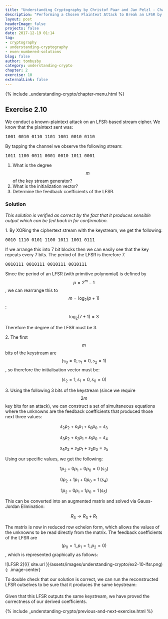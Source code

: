 ```yaml
---
title: "Understanding Cryptography by Christof Paar and Jan Pelzl - Chapter 1 Solutions - Ex2.10"
description: "Performing a Chosen Plaintext Attack to Break an LFSR by Revealing its Feedback Coefficients"
layout: post
headerImage: false
projects: false
date: 2017-12-19 01:14
tag:
- cryptography
- understanding-cryptography
- even-numbered-solutions
blog: false
author: tombusby
category: understanding-crypto
chapter: 2
exercise: 10
externalLink: false
---
```


{% include _understanding-crypto/chapter-menu.html %}

## Exercise 2.10

We conduct a known-plaintext attack on an LFSR-based stream cipher. We
know that the plaintext sent was:

<pre class="pre-wrap-enabled">
1001 0010 0110 1101 1001 0010 0110
</pre>

By tapping the channel we observe the following stream:

<pre class="pre-wrap-enabled">
1011 1100 0011 0001 0010 1011 0001
</pre>

1. What is the degree $$m$$ of the key stream generator?
2. What is the initialization vector?
3. Determine the feedback coefficients of the LFSR.

### Solution

*This solution is verified as correct by the fact that it produces sensible output which can be fed back in for confirmation.*

1\. By XORing the ciphertext stream with the keystream, we get the following:

<pre class="pre-wrap-enabled">
0010 1110 0101 1100 1011 1001 0111
</pre>

If we arrange this into 7 bit blocks then we can easily see that the key repeats every 7 bits. The period of the LFSR is therefore 7.

<pre class="pre-wrap-enabled">
0010111 0010111 0010111 0010111
</pre>

Since the period of an LFSR (with primitive polynomial) is defined by $$ p = 2^m - 1 $$, we can rearrange this to $$m = \log_2 (p + 1)$$:

$$ \log_2 (7 + 1) = 3 $$

Therefore the degree of the LFSR must be 3.

2\. The first $$m$$ bits of the keystream are $$(s_0 = 0, s_1 = 0, s_2 = 1)$$, so therefore the initialisation vector must be:

$$ (s_2 = 1, s_1 = 0, s_0 = 0) $$

3\. Using the following 3 bits of the keystream (since we require $$2m$$ key bits for an attack), we can construct a set of simultaneous equations where the unknowns are the feedback coefficients that produced those next three values:

$$ s_2p_2 + s_1p_1 + s_0p_0 = s_3 $$

$$ s_3p_2 + s_2p_1 + s_1p_0 = s_4 $$

$$ s_4p_2 + s_3p_1 + s_2p_0 = s_5 $$

Using our specific values, we get the following:

$$ 1p_2 + 0p_1 + 0p_0 = 0\,(s_3) $$

$$ 0p_2 + 1p_1 + 0p_0 = 1\,(s_4) $$

$$ 1p_2 + 0p_1 + 1p_0 = 1\,(s_5) $$

This can be converted into an augmented matrix and solved via Gauss-Jordan Elimination:

<div style="text-align: center;">
<script type="math/tex">
\left[
\begin{array}{ccc|c}
  1 & 0 & 0 & 0 \\
  0 & 1 & 0 & 1 \\
  1 & 0 & 1 & 1
\end{array}
\right]
</script>
</div>

$$ R_3 \rightarrow R_3 + R_1 $$

<div style="text-align: center;">
<script type="math/tex">
\left[
\begin{array}{ccc|c}
  1 & 0 & 0 & 0 \\
  0 & 1 & 0 & 1 \\
  0 & 0 & 1 & 1
\end{array}
\right]
</script>
</div>

The matrix is now in reduced row echelon form, which allows the values of the unknowns to be read directly from the matrix. The feedback coefficients of the LFSR are $$(p_0 = 1, p_1 = 1, p_2 = 0)$$, which is represented graphically as follows:

![LFSR 2]({{ site.url }}/assets/images/understanding-crypto/ex2-10-lfsr.png){: .image-center}

To double check that our solution is correct, we can run the reconstructed LFSR outselves to be sure that it produces the same keystream:

<div style="text-align: center; margin-bottom: 20px">
<script type="math/tex">
\begin{array}{c|c c c|c}
& s_2 & s_1 & s_0 & \text{Output} \\ \hline
s_0 &  1 & 0 & 0 & 0 \\
s_1 &  0 & 1 & 0 & 0 \\
s_2 &  1 & 0 & 1 & 1 \\
s_3 &  1 & 1 & 0 & 0 \\
s_4 &  1 & 1 & 1 & 1 \\
s_5 &  0 & 1 & 1 & 1 \\
s_6 &  0 & 0 & 1 & 1 \\ \hline
& 1 & 0 & 0 & 0
\end{array}
</script>
</div>

Given that this LFSR outputs the same keystream, we have proved the correctness of our derived coefficients.

{% include _understanding-crypto/previous-and-next-exercise.html %}
